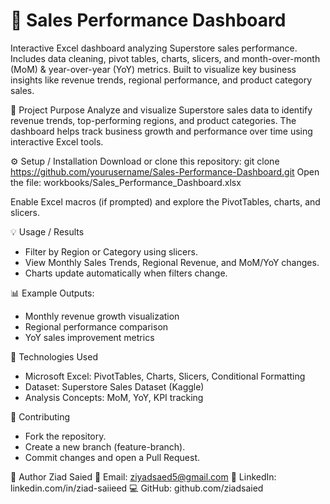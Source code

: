# 🧾 Sales Performance Dashboard
Interactive Excel dashboard analyzing Superstore sales performance. Includes data cleaning, pivot tables, charts, slicers, and month-over-month (MoM) &amp; year-over-year (YoY) metrics. Built to visualize key business insights like revenue trends, regional performance, and product category sales.

🎯 Project Purpose
Analyze and visualize Superstore sales data to identify revenue trends, top-performing regions, and product categories. The dashboard helps track business growth and performance over time using interactive Excel tools.

⚙️ Setup / Installation
Download or clone this repository:
git clone https://github.com/yourusername/Sales-Performance-Dashboard.git
Open the file:
workbooks/Sales_Performance_Dashboard.xlsx

Enable Excel macros (if prompted) and explore the PivotTables, charts, and slicers.

💡 Usage / Results
- Filter by Region or Category using slicers.
- View Monthly Sales Trends, Regional Revenue, and MoM/YoY changes.
- Charts update automatically when filters change.

📊 Example Outputs:
- Monthly revenue growth visualization
- Regional performance comparison
- YoY sales improvement metrics

🧰 Technologies Used
- Microsoft Excel: PivotTables, Charts, Slicers, Conditional Formatting
- Dataset: Superstore Sales Dataset (Kaggle)
- Analysis Concepts: MoM, YoY, KPI tracking

🤝 Contributing
- Fork the repository.
- Create a new branch (feature-branch).
- Commit changes and open a Pull Request.

👤 Author
Ziad Saied
📧 Email: ziyadsaed5@gmail.com
🔗 LinkedIn: linkedin.com/in/ziad-saiieed
💻 GitHub: github.com/ziadsaied

